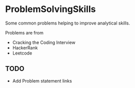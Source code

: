 # ProblemSolvingSkills

Some common problems helping to improve analytical skills.

Problems are from

- Cracking the Coding Interview
- HackerRank
- Leetcode

## TODO

- Add Problem statement links
